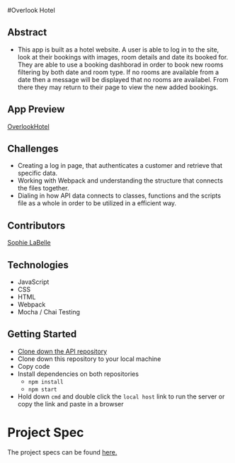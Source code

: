 #Overlook Hotel

## Abstract
 [//]: <>
 - This app is built as a hotel website. A user is able to log in to the site, look at their bookings with images, room details and date its booked for. They are able to use a booking dashborad in order to book new rooms filtering by both date and room type. If no rooms are available from a date then a message will be displayed that no rooms are availabel. From there they may return to their page to view the new added bookings. 

## App Preview
[//]: <>
[OverlookHotel](https://user-images.githubusercontent.com/117314181/223338973-c9e03b38-c53c-44e1-a236-b9ad4ab996c9.mov)


## Challenges
[//]: <>
- Creating a log in page, that authenticates a customer and retrieve that specific data.
- Working with Webpack and understanding the structure that connects the files together.
- Dialing in how API data connects to classes, functions and the scripts file as a whole in order to be utilized in a efficient way. 

## Contributors
[//]: <>
[Sophie LaBelle](https://github.com/sophielabelle)

## Technologies
[//]: <>
- JavaScript
- CSS
- HTML
- Webpack
- Mocha / Chai Testing

## Getting Started
[//]: <>
- [Clone down the API repository](https://github.com/turingschool-examples/overlook-api)
- Clone down this repository to your local machine
- Copy code
- Install dependencies on both repositories
  - `npm install`
  - `npm start`
- Hold down `cmd` and double click the `local host` link to run the server or copy the link and paste in a browser

# Project Spec
[//]: <>
The project specs can be found [here.](https://frontend.turing.edu/projects/overlook.html)
